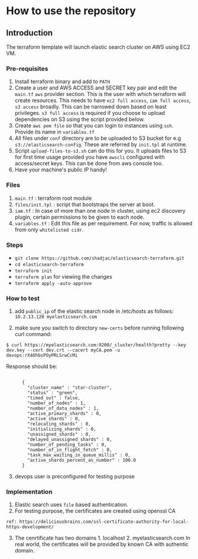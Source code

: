 # How to use the repository

## Introduction
The terraform template will launch elastic search cluster on AWS using EC2 VM.

### Pre-requisites
1. Install terraform binary and add to `PATH`
2. Create a user and AWS ACCESS and SECRET key pair and edit the `main.tf` `aws` 
   provider section. This is the user with which terraform will create resources. This needs to have `ec2 full access`, `iam full access`, `s3 access` broadly. This can be narrowed down based on least privileges. `s3 full access` is required if you choose to upload dependencies on S3 using the script provided below.
3. Create `aws pem file` so that you can login to instances using `ssh`. Provide its name in `variables.tf`
4. All files under `conf` directory are to be uploaded to S3 bucket for e.g 
   `s3://elasticsearch-config`. These are referred by `init.tpl` at runtime.
5. Script `upload-files-to-s3.sh` can do this for you. It uploads files to S3 for 
   first time usage provided you have `awscli` configured with access/secret keys. This can be done from aws console too.
6. Have your machine's public IP handy!

### Files
1. `main.tf` : terraform root module
2. `files/init.tpl` : script that bootstraps the server at boot.
3. `iam.tf` : In case of more than one node in cluster, using ec2 discovery plugin, 
    certain permissions to be given to each node. 
4. `variables.tf` : Edit this file as per requirement. For now, traffic is allowed from only `whitelisted cidr`.

### Steps
- `git clone https://github.com/shadjac/elasticsearch-terraform.git`
- `cd elasticsearch-terraform`
- `terraform init`
- `terraform plan` for viewing the changes
- `terraform apply -auto-approve`

### How to test
1. add `public_ip` of the elastic search node in /etc/hosts as follows:
`10.2.13.120 myelasticsearch.com`

2. make sure you switch to directory `new-certs` before running following curl 
   command:
```
$ curl https://myelasticsearch.com:9200/_cluster/health?pretty --key dev.key --cert dev.crt --cacert myCA.pem -u devops:rX4OhbsPOyPRLSrwCcMi
```
Response should be:
```

      {
        "cluster_name" : "star-cluster",
        "status" : "green",
        "timed_out" : false,
        "number_of_nodes" : 1,
        "number_of_data_nodes" : 1,
        "active_primary_shards" : 0,
        "active_shards" : 0,
        "relocating_shards" : 0,
        "initializing_shards" : 0,
        "unassigned_shards" : 0,
        "delayed_unassigned_shards" : 0,
        "number_of_pending_tasks" : 0,
        "number_of_in_flight_fetch" : 0,
        "task_max_waiting_in_queue_millis" : 0,
        "active_shards_percent_as_number" : 100.0
      }

```
3. devops user is preconfigured for testing purpose


### Implementation

1. Elastic search uses `file` based authentication.
2. For testing purpose, the certificates are created using openssl CA
```
ref: https://deliciousbrains.com/ssl-certificate-authority-for-local-https-development/
```
3. The cenrtificate has two domains 1. localhost 2. myelasticsearch.com
   In real world, the certificates will be provided by known CA with authentic domain.
